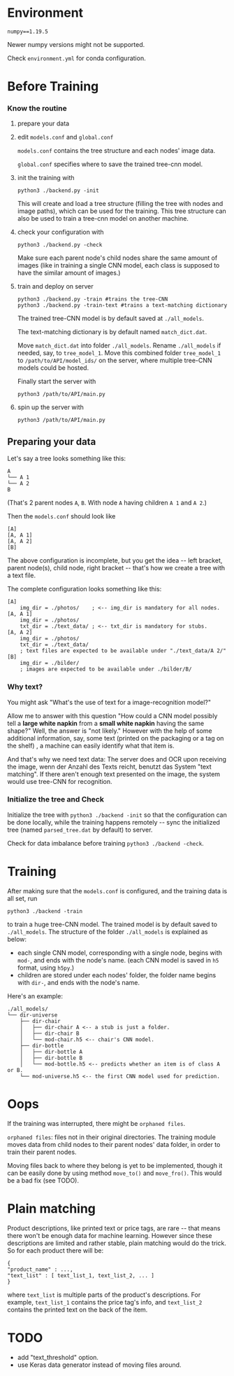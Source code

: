 
# Environment
```
numpy==1.19.5
```

Newer numpy versions might not be supported.

Check `environment.yml` for conda configuration.

# Before Training

### Know the routine

1. prepare your data

2. edit `models.conf` and `global.conf`

   `models.conf` contains the tree structure and each nodes' image data.

   `global.conf` specifies where to save the trained tree-cnn model.

3. init the training with

   ```
   python3 ./backend.py -init
   ```

   This will create and load a tree structure (filling the tree with nodes and image paths), which can be used for the training. This tree structure can also be used to train a tree-cnn model on another machine.

4. check your configuration with

   ```
   python3 ./backend.py -check
   ```

   Make sure each parent node's child nodes share the same amount of images (like in training a single CNN model, each class is supposed to have the similar amount of images.)

5. train and deploy on server

   ```
   python3 ./backend.py -train #trains the tree-CNN
   python3 ./backend.py -train-text #trains a text-matching dictionary
   ```

   The trained tree-CNN model is by default saved at `./all_models`.

   The text-matching dictionary is by default named `match_dict.dat`.

   Move `match_dict.dat` into folder `./all_models`. Rename `./all_models` if needed, say, to `tree_model_1`. Move this combined folder `tree_model_1` to `/path/to/API/model_ids/` on the server, where multiple tree-CNN models could be hosted.

   Finally start the server with

   ```
   python3 /path/to/API/main.py
   ```

6. spin up the server with

   ```
   python3 /path/to/API/main.py
   ```

## Preparing your data

Let's say a tree looks something like this:

```
A
└── A 1
└── A 2
B
```

(That's 2 parent nodes `A`, `B`. With node `A` having children `A 1` and `A 2`.)

Then the `models.conf` should look like

```
[A]
[A, A 1]
[A, A 2]
[B]
```

The above configuration is incomplete, but you get the idea -- left bracket, parent node(s), child node, right bracket -- that's how we create a tree with a text file.

The complete configuration looks something like this:

```
[A]
	img_dir = ./photos/	   ; <-- img_dir is mandatory for all nodes.
[A, A 1]
	img_dir = ./photos/
	txt_dir = ./text_data/ ; <-- txt_dir is mandatory for stubs.
[A, A 2]
	img_dir = ./photos/
	txt_dir = ./text_data/
	; text files are expected to be available under "./text_data/A 2/"
[B]
	img_dir = ./bilder/
	; images are expected to be available under ./bilder/B/
```

### Why text?

You might ask "What's the use of text for a image-recognition model?"

Allow me to answer with this question "How could a CNN model possibly tell a **large white napkin** from a **small white napkin** having the same shape?" Well, the answer is "not likely." However with the help of some additional information, say, some text (printed on the packaging or a tag on the shelf) , a machine can easily identify what that item is.

And that's why we need text data: The server does and OCR upon receiving the image, wenn der Anzahl des Texts reicht, benutzt das System "text matching". If there aren't enough text presented on the image, the system would use tree-CNN for recognition.

### Initialize the tree and Check

Initialize the tree with `python3 ./backend -init` so that the configuration can be done locally, while the training happens remotely -- sync the initialized tree (named `parsed_tree.dat` by default) to server.

Check for data imbalance before training `python3 ./backend -check`.

# Training

After making sure that the `models.conf` is configured, and the training data is all set, run

```
python3 ./backend -train
```

to train a huge tree-CNN model. The trained model is by default saved to `./all_models`. The structure of the folder `./all_models` is explained as below:

- each single CNN model, corresponding with a single node, begins with `mod-`, and ends with the node's name. (each CNN model is saved in `h5` format, using `h5py`.)
- children are stored under each nodes' folder, the folder name begins with `dir-`, and ends with the node's name.

Here's an example:

```
./all_models/
└── dir-universe
    ├── dir-chair
    │   ├── dir-chair A <-- a stub is just a folder.
    │   ├── dir-chair B
    │   └── mod-chair.h5 <-- chair's CNN model.
    ├── dir-bottle
    │   ├── dir-bottle A
    │   ├── dir-bottle B
    │   └── mod-bottle.h5 <-- predicts whether an item is of class A or B.
    └── mod-universe.h5 <-- the first CNN model used for prediction.
```

# Oops

If the training was interrupted, there might be `orphaned files`.

`orphaned files`: files not in their original directories. The training module moves data from child nodes to their parent nodes' data folder, in order to train their parent nodes.

Moving files back to where they belong is yet to be implemented, though it can be easily done by using method `move_to()` and `move_fro()`. This would be a bad fix (see TODO).

# Plain matching

Product descriptions, like printed text or price tags, are rare -- that means there won't be enough data for machine learning. However since these descriptions are limited and rather stable, plain matching would do the trick.
So for each product there will be:

    {
    "product_name" : ...,
    "text_list" : [ text_list_1, text_list_2, ... ]
    }

where `text_list` is multiple parts of the product's descriptions. For example, `text_list_1` contains the price tag's info, and `text_list_2` contains the printed text on the back of the item.

# TODO

- add "text_threshold" option.
- use Keras data generator instead of moving files around.
